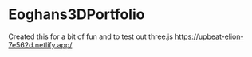# Eoghans3DPortfolio
Created this for a bit of fun and to test out three.js
https://upbeat-elion-7e562d.netlify.app/

